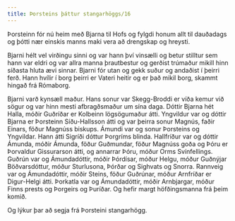 ```yaml
---
title: Þorsteins þáttur stangarhöggs/16
---
```


Þorsteinn fór nú heim með Bjarna til Hofs og fylgdi honum allt til dauðadags og þótti nær einskis manns maki vera að drengskap og hreysti.

Bjarni hélt vel virðingu sinni og var hann því vinsælli og betur stilltur sem hann var eldri og var allra manna þrautbestur og gerðist trúmaður mikill hinn síðasta hluta ævi sinnar. Bjarni fór utan og gekk suður og andaðist í þeirri ferð. Hann hvílir í borg þeirri er Vateri heitir og er það mikil borg, skammt hingað frá Rómaborg.

Bjarni varð kynsæll maður. Hans sonur var Skegg-Broddi er víða kemur við sögur og var hinn mesti afbragðsmaður um sína daga. Dóttir Bjarna hét Halla, móðir Guðríðar er Kolbeinn lögsögumaður átti. Yngvildur var og dóttir Bjarna er Þorsteinn Síðu-Hallsson átti og var þeirra sonur Magnús, faðir Einars, föður Magnúss biskups. Ámundi var og sonur Þorsteins og Yngvildar. Hann átti Sigríði dóttur Þorgríms blinda. Hallfríður var og dóttir Ámunda, móðir Ámunda, föður Guðmundar, föður Magnúss goða og Þóru er Þorvaldur Gissurarson átti, og annarrar Þóru, móður Orms Svínfellings. Guðrún var og Ámundadóttir, móðir Þórdísar, móður Helgu, móður Guðnýjar Böðvarsdóttur, móður Sturlusona, Þórðar og Sighvats og Snorra. Rannveig var og Ámundadóttir, móðir Steins, föður Guðrúnar, móður Arnfríðar er Digur-Helgi átti. Þorkatla var og Ámundadóttir, móðir Arnbjargar, móður Finns prests og Þorgeirs og Þuríðar. Og hefir margt höfðingsmanna frá þeim komið.

Og lýkur þar að segja frá Þorsteini stangarhögg.